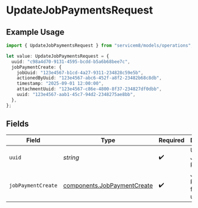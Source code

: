 # UpdateJobPaymentsRequest

## Example Usage

```typescript
import { UpdateJobPaymentsRequest } from "servicem8/models/operations";

let value: UpdateJobPaymentsRequest = {
  uuid: "c98a4d70-9131-4595-bcdd-b5a6b68bee7c",
  jobPaymentCreate: {
    jobUuid: "123e4567-b1cd-4a27-9311-234828c59e5b",
    actionedByUuid: "123e4567-abc6-452f-a8f2-23482b68c8db",
    timestamp: "2025-09-01 12:00:00",
    attachmentUuid: "123e4567-c86e-4800-8f37-234827df0dbb",
    uuid: "123e4567-aab1-45c7-94d2-2348275ae8bb",
  },
};
```

## Fields

| Field                                                                      | Type                                                                       | Required                                                                   | Description                                                                |
| -------------------------------------------------------------------------- | -------------------------------------------------------------------------- | -------------------------------------------------------------------------- | -------------------------------------------------------------------------- |
| `uuid`                                                                     | *string*                                                                   | :heavy_check_mark:                                                         | UUID of the Job Payment                                                    |
| `jobPaymentCreate`                                                         | [components.JobPaymentCreate](../../models/components/jobpaymentcreate.md) | :heavy_check_mark:                                                         | Job Payment fields to update                                               |